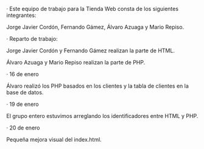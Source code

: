 · Este equipo de trabajo para la Tienda Web consta de los siguientes integrantes:

Jorge Javier Cordón, Fernando Gámez, Álvaro Azuaga y Mario Repiso.


· Reparto de trabajo:

Jorge Javier Cordón y Fernando Gámez realizan la parte de HTML.

Álvaro Azuaga y Mario Repiso realizan la parte de PHP.


· 16 de enero

Álvaro realizó los PHP basados en los clientes y la tabla de clientes en la base de datos.


· 19 de enero

El grupo entero estuvimos arreglando los identificadores entre HTML y PHP.


· 20 de enero

Pequeña mejora visual del index.html.